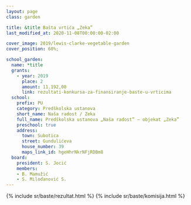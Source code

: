 ```yaml
---
layout: page
class: garden

title: &title Bašta vrtića „Zeka”
last_modified_at: 2020-11-08T00:00:00-02:00

cover_image: 2019/lewis-clarke-vegetable-garden
cover_position: 60%;

school_garden:
  name: *title
  grants:
    - year: 2019
      place: 2
      amount: 11.192,00
      link: rezultati-konkursa-za-finansiranje-baste-u-vrticima
  school:
    prefix: PU
    category: Predškolska ustanova
    short_name: Naša radost / Zeka
    full_name: Predškolska ustanova „Naša radost” — objekat „Zeka”
    preschool: true
    address:
      town: Subotica
      street: Gundulićeva
      house_number: 39
      maps_link_id: hgeHhrNkrNFjRDBm8
  board:
    president: S. Jocić
    members:
    - B. Mamužić
    - S. Milodanović S.
---
```


{% include sr/baste/rezultat.html %}
{% include sr/baste/komisija.html %}
